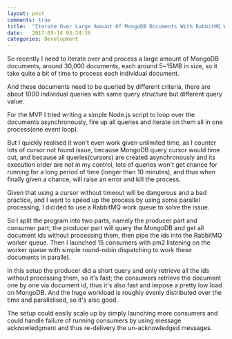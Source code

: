 ```yaml
---
layout: post
comments: true
title:  "Iterate Over Large Amount Of MongoDB Documents With RabbitMQ Work Queues"
date:   2017-05-14 03:24:36
categories: Development
---
```


So recently I need to iterate over and process a large amount of MongoDB documents, around 30,000 documents, each around 5~15MB in size, so it take quite a bit of time to process each individual document. 

And these documents need to be queried by different criteria, there are about 1000 individual queries with same query structure but different query value.

For the MVP I tried writing a simple Node.js script to loop over the documents asynchronously, fire up all queries and iterate on them all in one process(one event loop).

But I quickly realised it won't even work given unlimited time, as I counter lots of cursor not found issue, because MongoDB query cursor would time out, and because all queries(cursors) are created asynchronously and its execution order are not in my control, lots of queries won't get chance for running for a long period of time (longer than 10 minutes), and thus when finally given a chance, will raise an error and kill the process.

Given that using a cursor without timeout will be dangerous and a bad practice, and I want to speed up the process by using some parallel processing, I dicided to use a RabbitMQ work queue to solve the issue.

So I split the program into two parts, namely the producer part and consumer part; the producer part will query the MongoDB and get all document ids without processing them, then pipe the ids into the RabbitMQ worker queue. Then I launched 15 consumers with pm2 listening on the worker queue with simple round-robin dispatching to work these documents in parallel.

In this setup the producer did a short query and only retrieve all the ids without processing them, so it's fast; the consumers retrieve the document one by one via document id, thus it's also fast and impose a pretty low load on MongoDB. And the huge workload is roughly evenly distributed over the time and parallelised, so it's also good.

The setup could easily scale up by simply launching more consumers and could handle failure of running consumers by using message acknowledgment and thus re-delivery the un-acknowledged messages.
